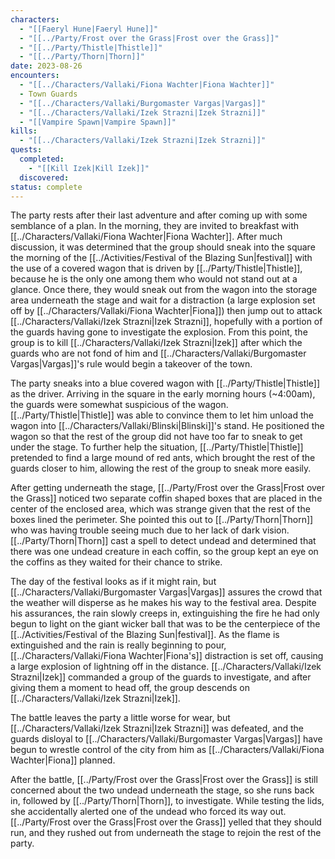 ```yaml
---
characters:
  - "[[Faeryl Hune|Faeryl Hune]]"
  - "[[../Party/Frost over the Grass|Frost over the Grass]]"
  - "[[../Party/Thistle|Thistle]]"
  - "[[../Party/Thorn|Thorn]]"
date: 2023-08-26
encounters:
  - "[[../Characters/Vallaki/Fiona Wachter|Fiona Wachter]]"
  - Town Guards
  - "[[../Characters/Vallaki/Burgomaster Vargas|Vargas]]"
  - "[[../Characters/Vallaki/Izek Strazni|Izek Strazni]]"
  - "[[Vampire Spawn|Vampire Spawn]]"
kills:
  - "[[../Characters/Vallaki/Izek Strazni|Izek Strazni]]"
quests:
  completed:
    - "[[Kill Izek|Kill Izek]]"
  discovered: 
status: complete
---
```


The party rests after their last adventure and after coming up with some semblance of a plan. In the morning, they are invited to breakfast with [[../Characters/Vallaki/Fiona Wachter|Fiona Wachter]]. After much discussion, it was determined that the group should sneak into the square the morning of the [[../Activities/Festival of the Blazing Sun|festival]] with the use of a covered wagon that is driven by [[../Party/Thistle|Thistle]], because he is the only one among them who would not stand out at a glance. Once there, they would sneak out from the wagon into the storage area underneath the stage and wait for a distraction (a large explosion set off by [[../Characters/Vallaki/Fiona Wachter|Fiona]]) then jump out to attack [[../Characters/Vallaki/Izek Strazni|Izek Strazni]], hopefully with a portion of the guards having gone to investigate the explosion. From this point, the group is to kill [[../Characters/Vallaki/Izek Strazni|Izek]] after which the guards who are not fond of him and [[../Characters/Vallaki/Burgomaster Vargas|Vargas]]'s rule would begin a takeover of the town.

The party sneaks into a blue covered wagon with [[../Party/Thistle|Thistle]] as the driver. Arriving in the square in the early morning hours (~4:00am), the guards were somewhat suspicious of the wagon. [[../Party/Thistle|Thistle]] was able to convince them to let him unload the wagon into [[../Characters/Vallaki/Blinski|Blinski]]'s stand. He positioned the wagon so that the rest of the group did not have too far to sneak to get under the stage. To further help the situation, [[../Party/Thistle|Thistle]] pretended to find a large mound of red ants, which brought the rest of the guards closer to him, allowing the rest of the group to sneak more easily.

After getting underneath the stage, [[../Party/Frost over the Grass|Frost over the Grass]] noticed two separate coffin shaped boxes that are placed in the center of the enclosed area, which was strange given that the rest of the boxes lined the perimeter. She pointed this out to [[../Party/Thorn|Thorn]] who was having trouble seeing much due to her lack of dark vision. [[../Party/Thorn|Thorn]] cast a spell to detect undead and determined that there was one undead creature in each coffin, so the group kept an eye on the coffins as they waited for their chance to strike.

The day of the festival looks as if it might rain, but [[../Characters/Vallaki/Burgomaster Vargas|Vargas]] assures the crowd that the weather will disperse as he makes his way to the festival area. Despite his assurances, the rain slowly creeps in, extinguishing the fire he had only begun to light on the giant wicker ball that was to be the centerpiece of the [[../Activities/Festival of the Blazing Sun|festival]]. As the flame is extinguished and the rain is really beginning to pour, [[../Characters/Vallaki/Fiona Wachter|Fiona's]] distraction is set off, causing a large explosion of lightning off in the distance. [[../Characters/Vallaki/Izek Strazni|Izek]] commanded a group of the guards to investigate, and after giving them a moment to head off, the group descends on [[../Characters/Vallaki/Izek Strazni|Izek]].

The battle leaves the party a little worse for wear, but [[../Characters/Vallaki/Izek Strazni|Izek Strazni]] was defeated, and the guards disloyal to [[../Characters/Vallaki/Burgomaster Vargas|Vargas]] have begun to wrestle control of the city from him as [[../Characters/Vallaki/Fiona Wachter|Fiona]] planned.

After the battle, [[../Party/Frost over the Grass|Frost over the Grass]] is still concerned about the two undead underneath the stage, so she runs back in, followed by [[../Party/Thorn|Thorn]], to investigate. While testing the lids, she accidentally alerted one of the undead who forced its way out. [[../Party/Frost over the Grass|Frost over the Grass]] yelled that they should run, and they rushed out from underneath the stage to rejoin the rest of the party.